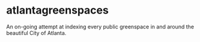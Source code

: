 # atlantagreenspaces
An on-going attempt at indexing every public greenspace in and around the beautiful City of Atlanta.
